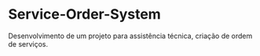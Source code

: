 # Service-Order-System
Desenvolvimento de um projeto para assistência técnica, criação de ordem de serviços.
